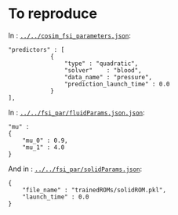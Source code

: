# To reproduce

In : [`../../cosim_fsi_parameters.json`](../../cosim_fsi_parameters.json):
```
"predictors" : [
            {
                "type" : "quadratic",
                "solver"    : "blood",
                "data_name" : "pressure",
                "prediction_launch_time" : 0.0
            }
],
```

In : [`../../fsi_par/fluidParams.json.json`](../../fsi_par/fluidParams.json):
```
"mu" :
{
    "mu_0" : 0.9,
    "mu_1" : 4.0
}
```

And in : [`../../fsi_par/solidParams.json`](../../fsi_par/solidParams.json):
```
{
    "file_name" : "trainedROMs/solidROM.pkl",
    "launch_time" : 0.0
}
```
